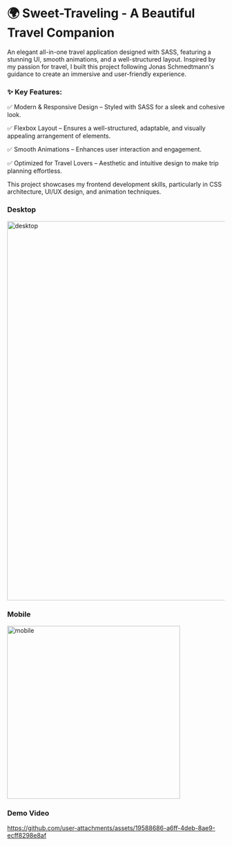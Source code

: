 # 🌍 Sweet-Traveling - A Beautiful Travel Companion

An elegant all-in-one travel application designed with SASS, featuring a stunning UI, smooth animations, and a well-structured layout. Inspired by my passion for travel, I built this project following Jonas Schmedtmann's guidance to create an immersive and user-friendly experience.

### ✨ Key Features:

✅ Modern & Responsive Design – Styled with SASS for a sleek and cohesive look.

✅ Flexbox Layout – Ensures a well-structured, adaptable, and visually appealing arrangement of elements.

✅ Smooth Animations – Enhances user interaction and engagement.

✅ Optimized for Travel Lovers – Aesthetic and intuitive design to make trip planning effortless.


This project showcases my frontend development skills, particularly in CSS architecture, UI/UX design, and animation techniques.

<h3>Desktop</h3>
<img width="877" alt="desktop" src="https://user-images.githubusercontent.com/105194783/186995112-1e66bf14-3e18-4c24-b3d0-d0bff6103bd0.png">
<h3>Mobile</h3>
<img width="400" alt="mobile" src="https://github.com/user-attachments/assets/7f8a80bc-6f77-4c23-a50b-4bf5f52b6e21">
<h3>Demo Video</h3>

https://github.com/user-attachments/assets/19588686-a6ff-4deb-8ae9-ecff8298e8af


